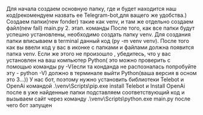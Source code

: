 Для начала создаем основную папку, где и будет находится наш код(рекомендуем назвать ее Telegram-bot,для ващего же удобства.)
Создаем папки(new fonder) такие как venv, и там же отдельно создаем файл(new fail) main.py
2. этап. команды
После того, как все папки будут успешно установлены, необходимо создать папку venv. Для создания папки вписываем в terminal данный код (py -m venv venv). После того как вы ввели код у вас в иконке с папками и файлами должна появится папка venv. Если же этого не произошло , убедитесь, что у вас установлен на ваш компьютер Python( это можно проверить с помощью команды py -V(если та конданда не распозналась попробуйте эту - python -V) должно в терминале выйти Python(ваша версия в осном это 3...))
У нас бот, поэтому нужно установить библиотеки Telebot и OpenAi  командой .\venv\Scripts\pip.exe install Telebot и Install OpenAi 
после в уже найденные папки подставляем соответствующий код и вызываем сайт через команду .\venv\Scripts\python.exe main.py
после чего бот запущен
